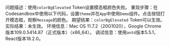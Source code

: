 问题描述：使用`colorBgElevated` Token设置模态框颜色失败。
重现步骤：在Codesandbox中使用以下代码，设置`theme`并在`App`中使用`Demo`组件。点击按钮打开模态框，观察`Message`的颜色。
期望结果：`colorBgElevated` Token可以生效。
实际结果：未生效。
环境信息：Mac OS 11.7.2（20G1020），Google Chrome 版本109.0.5414.87（正式版本）（x86_64）。
调试信息：使用`antd`版本5.5.1，React版本18.2.0。
